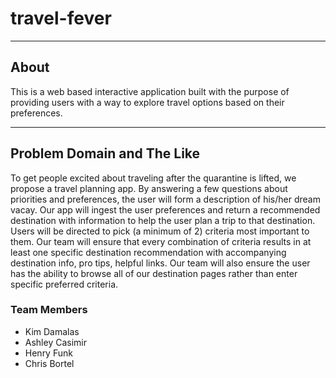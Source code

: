 # travel-fever
***********************

## About
This is a web based interactive application built with the purpose of providing users with a way to explore travel options based on their preferences. 

***********************

## Problem Domain and The Like

To get people excited about traveling after the quarantine is lifted, we propose a travel planning app. By answering a few questions about priorities and preferences, the user will form a description of his/her dream vacay. Our app will ingest the user preferences and return a recommended destination with information to help the user plan a trip to that destination. Users will be directed to pick (a minimum of 2) criteria most important to them.  Our team will ensure that every combination of criteria results in at least one specific destination recommendation with accompanying destination info, pro tips, helpful links. Our team will also ensure the user has the ability to browse all of our destination pages rather than enter specific preferred criteria.

### Team Members

- Kim Damalas
- Ashley Casimir
- Henry Funk 
- Chris Bortel